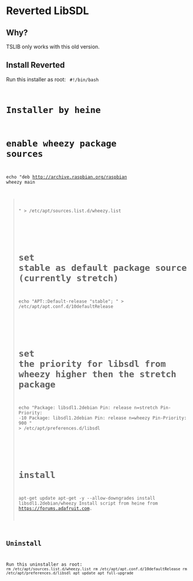 # Reverted LibSDL
## Why?
TSLIB only works with this old version.
## Install Reverted
Run this installer as root:
<code>
#!/bin/bash
# Installer by heine
# enable wheezy package sources
echo "deb http://archive.raspbian.org/raspbian wheezy main
> " > /etc/apt/sources.list.d/wheezy.list
> # 
> # set stable as default package source (currently stretch)
> echo "APT::Default-release \"stable\";
> " > /etc/apt/apt.conf.d/10defaultRelease
> #
> # set the priority for libsdl from wheezy higher then the stretch package
> echo "Package: libsdl1.2debian
> Pin: release n=stretch
> Pin-Priority: -10
> Package: libsdl1.2debian
> Pin: release n=wheezy
> Pin-Priority: 900
> " > /etc/apt/preferences.d/libsdl
> #
> # install
> apt-get update
> apt-get -y --allow-downgrades install libsdl1.2debian/wheezy
Install script from heine from https://forums.adafruit.com.
## Uninstall
Run this uninstaller as root:
`rm /etc/apt/sources.list.d/wheezy.list
rm /etc/apt/apt.conf.d/10defaultRelease
rm /etc/apt/preferences.d/libsdl
apt update
apt full-upgrade`
